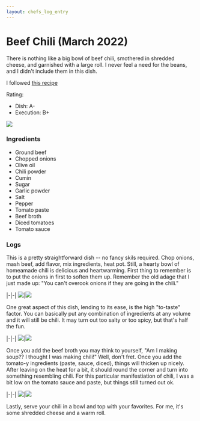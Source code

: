 ```yaml
---
layout: chefs_log_entry 
---
```


# Beef Chili (March 2022)

There is nothing like a big bowl of beef chili, smothered in shredded cheese, and garnished with a large roll. I never feel a need for the beans, and I didn't include them in this dish.

I followed [this recipe](https://www.thewholesomedish.com/the-best-classic-chili/)

Rating:
- Dish: A-
- Execution: B+

![](/assets/chili/chili_final.jpg)

### Ingredients

- Ground beef
- Chopped onions
- Olive oil
- Chili powder
- Cumin
- Sugar
- Garlic powder
- Salt
- Pepper
- Tomato paste
- Beef broth
- Diced tomatoes
- Tomato sauce

### Logs

This is a pretty straightforward dish -- no fancy skils required. Chop onions, mash beef, add flavor, mix ingredients, heat pot. Still, a hearty bowl of homeamade chili is delicious and heartwarming. First thing to remember is to put the onions in first to soften them up. Remember the old adage that I just made up: "You can't overook onions if they are going in the chili."

|-|-|
![](/assets/chili/chili_onions.jpg)|![](/assets/chili/chili_onions_and_beef.jpg)

One great aspect of this dish, lending to its ease, is the high "to-taste" factor. You can basically put any combination of ingredients at any volume and it will still be chili. It may turn out too salty or too spicy, but that's half the fun.

|-|-|
![](/assets/chili/chili_spices.jpg)|![](/assets/chili/chili_tomatoes.jpg)

Once you add the beef broth you may think to yourself, "Am I making soup?? I thought I was making chili!" Well, don't fret. Once you add the tomato-y ingredients (paste, sauce, diced), things will thicken up nicely. After leaving on the heat for a bit, it should round the corner and turn into something resembling chili. For this particular manifestiation of chili, I was a bit low on the tomato sauce and paste, but things still turned out ok.

|-|-|
![](/assets/chili/chili_pot.jpg)|![](/assets/chili/chili_cheese.jpg)

Lastly, serve your chili in a bowl and top with your favorites. For me, it's some shredded cheese and a warm roll.
